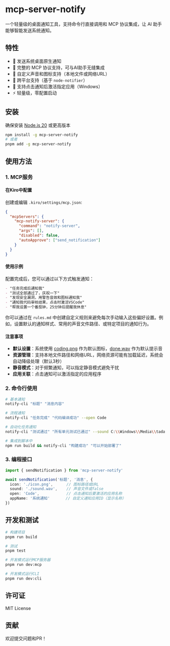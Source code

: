 # mcp-server-notify

一个轻量级的桌面通知工具，支持命令行直接调用和 MCP 协议集成，让 AI 助手能够智能发送系统通知。

## 特性

- 🔔 发送系统桌面原生通知
- 🤖 完整的 MCP 协议支持，可与AI助手无缝集成
- 🎵 自定义声音和图标支持（本地文件或网络URL）
- 📱 跨平台支持（基于 `node-notifier`）
- 🎯 支持点击通知后激活指定应用（Windows）
- ⚡ 轻量级，零配置启动

## 安装

确保安装 [Node.js 20](https://nodejs.org/en/download) 或更高版本

```bash
npm install -g mcp-server-notify
# 或者
pnpm add -g mcp-server-notify
```

## 使用方法

### 1. MCP服务

#### 在Kiro中配置

创建或编辑 `.kiro/settings/mcp.json`:

```json
{
  "mcpServers": {
    "mcp-notify-server": {
      "command": "notify-server",
      "args": [],
      "disabled": false,
      "autoApprove": ["send_notification"]
    }
  }
}
```

#### 使用示例

配置完成后，您可以通过以下方式触发通知：

```markdown
- "任务完成后通知我"
- "测试全部通过了，庆祝一下"
- "发现安全漏洞，用警告音效和图标通知我"
- "通知我代码审核结果，点击时激活VSCode"
- "帮我设置一个番茄钟，25分钟后提醒我休息"
```

你可以通过在 `rules.md` 中创建自定义规则来避免每次手动输入这些偏好设置。例如，设置默认的通知样式、常用的声音文件路径、或特定项目的通知行为。

#### 注意事项

- **默认设置**：系统使用 [coding.png](./assets/coding.png) 作为默认图标，[done.wav](./assets/done.wav) 作为默认提示音
- **资源管理**：支持本地文件路径和网络URL，网络资源可能有加载延迟，系统会自动降级处理（默认3秒）
- **静音模式**：对于频繁通知，可以指定静音模式避免干扰
- **应用关联**：点击通知可以激活指定的应用程序

### 2. 命令行使用

```bash
# 基本通知
notify-cli "标题" "消息内容"

# 流程通知
notify-cli "任务完成" "代码编译成功" --open Code

# 自动化任务通知
notify-cli "测试通过" "所有单元测试已通过" --sound C:\\Windows\\Media\\tada.wav

# 集成到脚本中
npm run build && notify-cli "构建成功" "可以开始部署了"
```

### 3. 编程接口

```typescript
import { sendNotification } from 'mcp-server-notify'

await sendNotification('标题', '消息', {
  icon: './icon.png',      // 图标路径或URL
  sound: './sound.wav',    // 声音文件或false
  open: 'Code',            // 点击通知后要激活的应用名称
  appName: '系统通知'       // 自定义通知应用ID（显示名称）
})
```

## 开发和测试

```bash
# 构建项目
pnpm run build

# 测试
pnpm test

# 开发模式运行MCP服务器
pnpm run dev:mcp

# 开发模式运行CLI
pnpm run dev:cli
```

## 许可证

MIT License

## 贡献

欢迎提交问题和PR！
